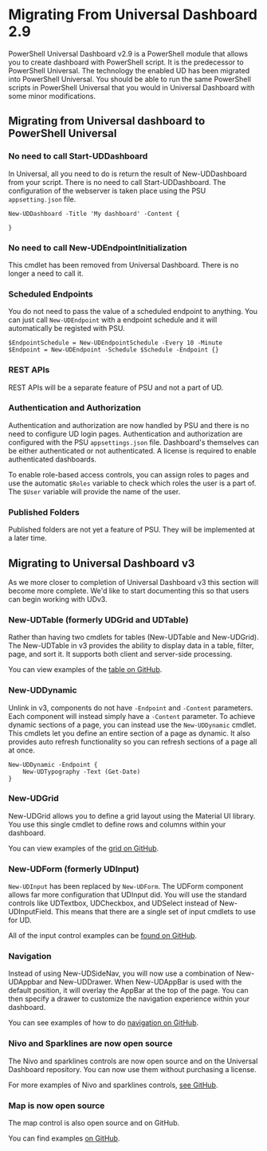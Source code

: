 # Migrating From Universal Dashboard 2.9

PowerShell Universal Dashboard v2.9 is a PowerShell module that allows you to create dashboard with PowerShell script. It is the predecessor to PowerShell Universal. The technology the enabled UD has been migrated into PowerShell Universal. You should be able to run the same PowerShell scripts in PowerShell Universal that you would in Universal Dashboard with some minor modifications.

## Migrating from Universal dashboard to PowerShell Universal

### No need to call Start-UDDashboard

In Universal, all you need to do is return the result of New-UDDashboard from your script. There is no need to call Start-UDDashboard. The configuration of the webserver is taken place using the PSU `appsetting.json` file. 

```text
New-UDDashboard -Title 'My dashboard' -Content {

}
```

### No need to call New-UDEndpointInitialization

This cmdlet has been removed from Universal Dashboard. There is no longer a need to call it.

### Scheduled Endpoints

You do not need to pass the value of a scheduled endpoint to anything. You can just call `New-UDEndpoint` with a endpoint schedule and it will automatically be registed with PSU. 

```text
$EndpointSchedule = New-UDEndpointSchedule -Every 10 -Minute
$Endpoint = New-UDEndpoint -Schedule $Schedule -Endpoint {} 
```

### REST APIs 

REST APIs will be a separate feature of PSU and not a part of UD. 

### Authentication and Authorization

Authentication and authorization are now handled by PSU and there is no need to configure UD login pages. Authentication and authorization are configured with the PSU `appsettings.json` file. Dashboard's themselves can be either authenticated or not authenticated. A license is required to enable authenticated dashboards. 

To enable role-based access controls, you can assign roles to pages and use the automatic `$Roles` variable to check which roles the user is a part of. The `$User` variable will provide the name of the user. 

### Published Folders 

Published folders are not yet a feature of PSU. They will be implemented at a later time. 

## Migrating to Universal Dashboard v3

As we more closer to completion of Universal Dashboard v3 this section will become more complete. We'd like to start documenting this so that users can begin working with UDv3. 

### New-UDTable \(formerly UDGrid and UDTable\)

Rather than having two cmdlets for tables \(New-UDTable and New-UDGrid\). The New-UDTable in v3 provides the ability to display data in a table, filter, page, and sort it. It supports both client and server-side processing. 

You can view examples of the [table on GitHub](https://github.com/ironmansoftware/universal-dashboard/blob/master/src/v3/example/pages/data-display/table.ps1).

### New-UDDynamic

Unlink in v3, components do not have `-Endpoint` and `-Content` parameters. Each component will instead simply have a `-Content` parameter. To achieve dynamic sections of a page, you can instead use the `New-UDDynamic` cmdlet. This cmdlets let you define an entire section of a page as dynamic. It also provides auto refresh functionality so you can refresh sections of a page all at once. 

```text
New-UDDynamic -Endpoint {
    New-UDTypography -Text (Get-Date)
}
```

### New-UDGrid 

New-UDGrid allows you to define a grid layout using the Material UI library. You use this single cmdlet to define rows and columns within your dashboard. 

You can view examples of the [grid on GitHub](https://github.com/ironmansoftware/universal-dashboard/blob/master/src/v3/example/pages/layout/grid.ps1).

### New-UDForm \(formerly UDInput\)

`New-UDInput` has been replaced by `New-UDForm`. The UDForm component allows far more configuration that UDInput did. You will use the standard controls like UDTextbox, UDCheckbox, and UDSelect instead of New-UDInputField. This means that there are a single set of input cmdlets to use for UD. 

All of the input control examples can be [found on GitHub](https://github.com/ironmansoftware/universal-dashboard/tree/master/src/v3/example/pages/inputs).

### Navigation 

Instead of using New-UDSideNav, you will now use a combination of New-UDAppbar and New-UDDrawer. When New-UDAppBar is used with the default position, it will overlay the AppBar at the top of the page. You can then specify a drawer to customize the navigation experience within your dashboard. 

You can see examples of how to do [navigation on GitHub](https://github.com/ironmansoftware/universal-dashboard/blob/master/src/v3/example/pages/surfaces/appbar.ps1).

### Nivo and Sparklines are now open source

The Nivo and sparklines controls are now open source and on the Universal Dashboard repository. You can now use them without purchasing a license. 

For more examples of Nivo and sparklines controls, [see GitHub](https://github.com/ironmansoftware/universal-dashboard/tree/master/src/v3/example/pages/charts).

### Map is now open source

The map control is also open source and on GitHub. 

You can find examples [on GitHub](https://github.com/ironmansoftware/universal-dashboard/blob/master/src/v3/example/pages/data-display/map.ps1).

